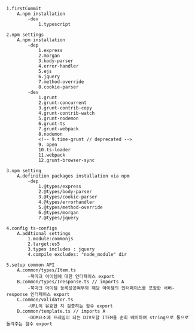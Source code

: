     1.firstCommit
        A.npm installation
            -dev
                1.typescript
    
    2.npm settings
        A.npm installation
            -dep
                1.express
                2.morgan
                3.body-parser
                4.error-handler
                5.ejs
                6.jquery
                7.method-override
                8.cookie-parser
            -dev
                1.grunt
                2.grunt-concurrent
                3.grunt-contrib-copy
                4.grunt-contrib-watch
                5.grunt-nodemon
                6.grunt-ts
                7.grunt-webpack
                8.nodemon
                <!-- 9.time-grunt // deprecated -->
                9. open
                10.ts-loader
                11.webpack
                12.grunt-browser-sync
    
    3.npm setting
        A.definition packages installation via npm
            -dep
                1.@types/express
                2.@types/body-parser
                3.@types/cookie-parser
                4.@types/errorhandler
                5.@types/method-override
                6.@types/morgan
                7.@types/jquery
    
    4.config ts-configs
        A.addtional settings
            1.module:commonjs
            2.target:es5
            3.types includes : jquery
            4.compile excludes: "node_module" dir

    5.setup common API
        A.common/types/Item.ts
            -북마크 아이템에 대한 인터페이스 export
        B.common/types/Iresponse.ts // imports A
            -북마크 아이템 등록성공여부와 해당 아이템의 인터페이스를 포함한 서버-response 인터페이스 export
        C.common/validator.ts
            -URL이 유효한 지 검증하는 함수 export
        D.common/template.ts // imports A
            -DOM요소에 프레임이 되는 DIV포함 ITEM을 순회 배치하여 string으로 통으로 돌려주는 함수 export